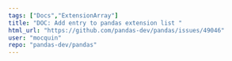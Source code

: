 ```yaml
---
tags: ["Docs","ExtensionArray"]
title: "DOC: Add entry to pandas extension list "
html_url: "https://github.com/pandas-dev/pandas/issues/49046"
user: "mocquin"
repo: "pandas-dev/pandas"
---
```


